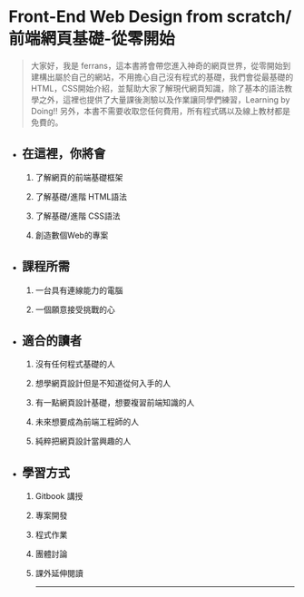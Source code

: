 # Front-End Web Design from scratch/前端網頁基礎-從零開始

> 大家好，我是 ferrans，這本書將會帶您進入神奇的網頁世界，從零開始到建構出屬於自己的網站，不用擔心自己沒有程式的基礎，我們會從最基礎的HTML，CSS開始介紹，並幫助大家了解現代網頁知識，除了基本的語法教學之外，這裡也提供了大量課後測驗以及作業讓同學們練習，Learning by Doing!! 另外，本書不需要收取您任何費用，所有程式碼以及線上教材都是免費的。

* ## 在這裡，你將會

  1. 了解網頁的前端基礎框架

  2. 了解基礎/進階 HTML語法

  3. 了解基礎/進階 CSS語法

  4. 創造數個Web的專案
* ## 課程所需

  1. 一台具有連線能力的電腦

  2. 一個願意接受挑戰的心
* ## 適合的讀者

  1. 沒有任何程式基礎的人

  2. 想學網頁設計但是不知道從何入手的人

  3. 有一點網頁設計基礎，想要複習前端知識的人

  4. 未來想要成為前端工程師的人

  5. 純粹把網頁設計當興趣的人
* ## 學習方式

  1. Gitbook 講授

  2. 專案開發

  3. 程式作業

  4. 團體討論

  5. 課外延伸閱讀

     ---



